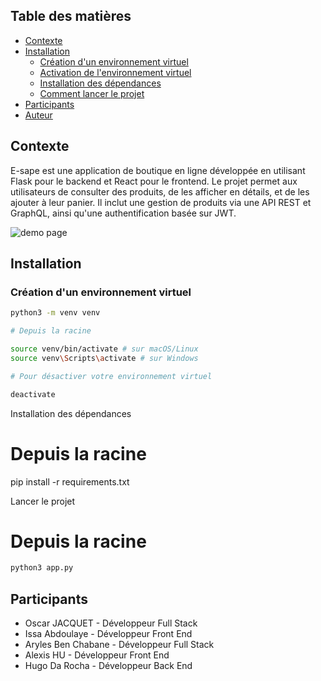 ## Table des matières

- [Contexte](#contexte)
- [Installation](#installation)
  - [Création d'un environnement virtuel](#création-dun-environnement-virtuel)
  - [Activation de l'environnement virtuel](#activation-de-lenvironnement-virtuel)
  - [Installation des dépendances](#installation-des-dépendances)
  - [Comment lancer le projet](#comment-lancer-le-projet)
- [Participants](#participants)
- [Auteur](#auteur)

## Contexte

E-sape est une application de boutique en ligne développée en utilisant Flask pour le backend et React pour le frontend. Le projet permet aux utilisateurs de consulter des produits, de les afficher en détails, et de les ajouter à leur panier. Il inclut une gestion de produits via une API REST et GraphQL, ainsi qu'une authentification basée sur JWT.

![demo page](/documentation/home.png)

## Installation

### Création d'un environnement virtuel

```bash
python3 -m venv venv

# Depuis la racine

source venv/bin/activate # sur macOS/Linux
source venv\Scripts\activate # sur Windows

# Pour désactiver votre environnement virtuel

deactivate
```

Installation des dépendances

# Depuis la racine

pip install -r requirements.txt

Lancer le projet 
# Depuis la racine

```bash
python3 app.py

```

## Participants

 - Oscar JACQUET    - Développeur Full Stack
 - Issa Abdoulaye  - Développeur Front End
 - Aryles Ben Chabane - Développeur Full Stack
 - Alexis HU        - Développeur Front End
 - Hugo Da Rocha    - Développeur Back End
 

